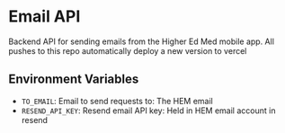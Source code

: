 # Email API

Backend API for sending emails from the Higher Ed Med mobile app.
All pushes to this repo automatically deploy a new version to vercel

## Environment Variables

- `TO_EMAIL`: Email to send requests to: The HEM email
- `RESEND_API_KEY`: Resend email API key: Held in HEM email account in resend